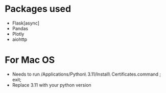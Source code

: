 # Packages used
- Flask[async]
- Pandas
- Plotly
- aiohttp

# For Mac OS
- Needs to run /Applications/Python\ 3.11/Install\ Certificates.command ; exit;
- Replace 3.11 with your python version